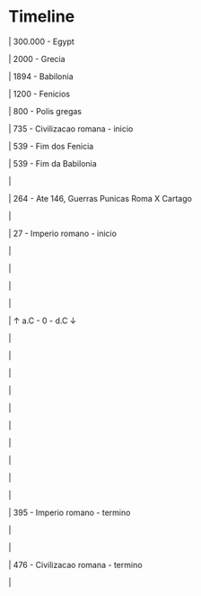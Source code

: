 # Timeline

| 300.000 - Egypt

| 2000 - Grecia

| 1894 - Babilonia

| 1200 - Fenicios

| 800 - Polis gregas

| 735 - Civilizacao romana - inicio

| 539 - Fim dos Fenicia

| 539 - Fim da Babilonia

| 

| 264 - Ate 146, Guerras Punicas Roma X Cartago

| 

| 27 - Imperio romano - inicio

| 

| 

| 

| 

| ↑ a.C - 0 - d.C ↓

| 

| 

| 

| 

| 

| 

| 

| 

| 

| 

| 395 - Imperio romano - termino

| 

| 

| 476 - Civilizacao romana - termino

| 


